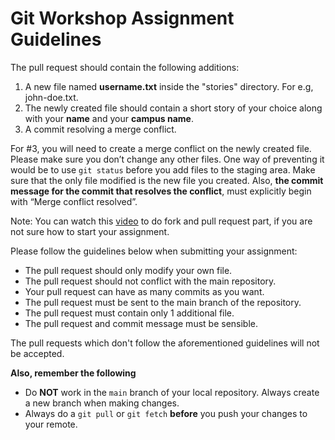 # Git Workshop Assignment Guidelines
The pull request should contain the following additions:

1. A new file named **username.txt** inside the "stories" directory. For e.g, john-doe.txt. 
2. The newly created file should contain a short story of your choice along with your **name** and your **campus name**. 
3. A commit resolving a merge conflict. 

For #3, you will need to create a merge conflict on the newly created file. Please make sure you don’t change any other files. One way of preventing it would be to use `git status` before you add files to the staging area. Make sure that the only file modified is the new file you created. Also, **the commit message for the commit that resolves the conflict**, must explicitly begin with “Merge conflict resolved”. 

Note: You can watch this [video](https://www.youtube.com/watch?v=nT8KGYVurIU) to do fork and pull request part, if you are not sure how to start your assignment.

Please follow the guidelines below when submitting your assignment:
* The pull request should only modify your own file. 
* The pull request should not conflict with the main repository. 
* Your pull request can have as many commits as you want.
* The pull request must be sent to the main branch of the repository. 
* The pull request must contain only 1 additional file. 
* The pull request and commit message must be sensible.

The pull requests which don't follow the aforementioned guidelines will not be accepted.

**Also, remember the following**

* Do **NOT** work in the `main` branch of your local repository. Always create a new branch when making changes.
* Always do a `git pull` or `git fetch` **before** you push your changes to your remote.

